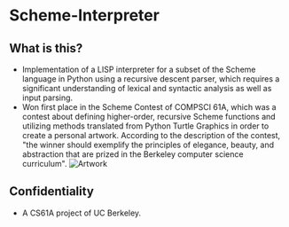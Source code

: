 # Scheme-Interpreter
## What is this?
- Implementation of a LISP interpreter for a subset of the Scheme language in Python using a recursive descent parser, which requires a significant understanding of lexical and syntactic analysis as well as input parsing. 
- Won first place in the Scheme Contest of COMPSCI 61A, which was a contest about defining higher-order, recursive Scheme functions and utilizing methods translated from Python Turtle Graphics in order to create a personal artwork. According to the description of the contest, "the winner should exemplify the principles of elegance, beauty, and abstraction that are prized in the Berkeley computer science curriculum".
![Artwork](https://i.imgur.com/Q7Jhvoa.png)
## Confidentiality
- A CS61A project of UC Berkeley.
